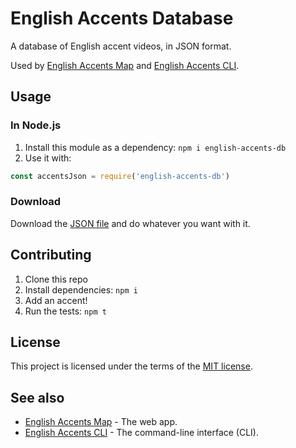 # English Accents Database

A database of English accent videos, in JSON format.

Used by [English Accents Map](https://www.englishaccentsmap.com/) and [English Accents CLI](https://github.com/ismaelgt/english-accents-cli).

## Usage

### In Node.js

1. Install this module as a dependency: `npm i english-accents-db`
1. Use it with:

```javascript
const accentsJson = require('english-accents-db')
```

### Download

Download the [JSON file](english-accents.json) and do whatever you want with it.

## Contributing

1. Clone this repo
1. Install dependencies: `npm i`
1. Add an accent!
1. Run the tests: `npm t`

## License

This project is licensed under the terms of the [MIT license](https://github.com/ismaelgt/english-accents-map/blob/master/LICENSE).


## See also

 - [English Accents Map](https://github.com/ismaelgt/english-accents-map) - The web app.
 - [English Accents CLI](https://github.com/ismaelgt/english-accents-cli) - The command-line interface (CLI).
